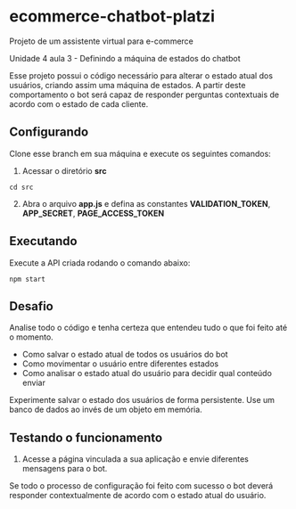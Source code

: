 # ecommerce-chatbot-platzi
Projeto de um assistente virtual para e-commerce

Unidade 4 aula 3 - Definindo a máquina de estados do chatbot

Esse projeto possui o código necessário para alterar o estado atual dos usuários, criando assim uma máquina de estados. A partir deste comportamento o bot será capaz de responder perguntas contextuais de acordo com o estado de cada cliente.

## Configurando

Clone esse branch em sua máquina e execute os seguintes comandos:

1. Acessar o diretório **src**

`cd src`

2. Abra o arquivo **app.js** e defina as constantes **VALIDATION_TOKEN**, **APP_SECRET**, **PAGE_ACCESS_TOKEN**

## Executando

Execute a API criada rodando o comando abaixo:

`npm start`

## Desafio 

Analise todo o código e tenha certeza que entendeu tudo o que foi feito até o momento.

* Como salvar o estado atual de todos os usuários do bot
* Como movimentar o usuário entre diferentes estados
* Como analisar o estado atual do usuário para decidir qual conteúdo enviar

Experimente salvar o estado dos usuários de forma persistente. Use um banco de dados ao invés de um objeto em memória.

## Testando o funcionamento

1. Acesse a página vinculada a sua aplicação e envie diferentes mensagens para o bot. 

Se todo o processo de configuração foi feito com sucesso o bot deverá responder contextualmente de acordo com o estado atual do usuário.
